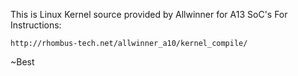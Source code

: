 This is Linux Kernel source provided by Allwinner for A13 SoC's
For Instructions: 

    http://rhombus-tech.net/allwinner_a10/kernel_compile/
    
~Best
